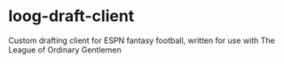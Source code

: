 # loog-draft-client
Custom drafting client for ESPN fantasy football, written for use with The League of Ordinary Gentlemen
